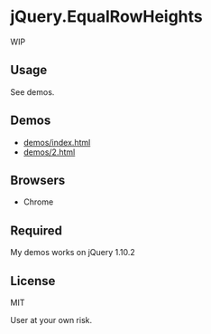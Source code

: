 # jQuery.EqualRowHeights

WIP

## Usage

See demos.

## Demos

* [demos/index.html](http://geckotang.github.io/jQuery.EqualRowHeights/demos/index.html)
* [demos/2.html](http://geckotang.github.io/jQuery.EqualRowHeights/demos/2.html)

## Browsers

* Chrome

## Required

My demos works on jQuery 1.10.2

## License

MIT

User at your own risk.
